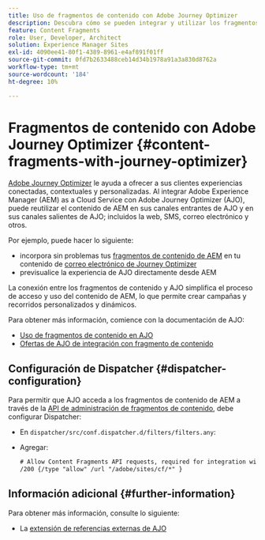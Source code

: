 ```yaml
---
title: Uso de fragmentos de contenido con Adobe Journey Optimizer
description: Descubra cómo se pueden integrar y utilizar los fragmentos de contenido con Adobe Journey Optimizer.
feature: Content Fragments
role: User, Developer, Architect
solution: Experience Manager Sites
exl-id: 4090ee41-80f1-4389-8961-e4af891f01ff
source-git-commit: 0fd7b2633488ceb14d34b1978a91a3a830d8762a
workflow-type: tm+mt
source-wordcount: '184'
ht-degree: 10%

---
```


# Fragmentos de contenido con Adobe Journey Optimizer {#content-fragments-with-journey-optimizer}

[Adobe Journey Optimizer](https://experienceleague.adobe.com/es/docs/journey-optimizer/using/get-started/get-started) le ayuda a ofrecer a sus clientes experiencias conectadas, contextuales y personalizadas. Al integrar Adobe Experience Manager (AEM) as a Cloud Service con Adobe Journey Optimizer (AJO), puede reutilizar el contenido de AEM en sus canales entrantes de AJO y en sus canales salientes de AJO; incluidos la web, SMS, correo electrónico y otros.

Por ejemplo, puede hacer lo siguiente:

* incorpora sin problemas tus [fragmentos de contenido de AEM](/help/sites-cloud/administering/content-fragments/overview.md) en tu contenido de [correo electrónico de Journey Optimizer](https://experienceleague.adobe.com/es/docs/journey-optimizer/using/channels/email/email-landing-page)
* previsualice la experiencia de AJO directamente desde AEM

La conexión entre los fragmentos de contenido y AJO simplifica el proceso de acceso y uso del contenido de AEM, lo que permite crear campañas y recorridos personalizados y dinámicos.

Para obtener más información, comience con la documentación de AJO:

* [Uso de fragmentos de contenido en AJO](https://experienceleague.adobe.com/docs/journey-optimizer/using/integrations/aem-fragments.html?lang=es#integrations)
* [Ofertas de AJO de integración con fragmento de contenido](https://experienceleague.adobe.com/es/docs/journey-optimizer/using/decisioning/offer-decisioning/managing-offers-in-the-offer-library/configure-offers/add-representations#urls)

## Configuración de Dispatcher {#dispatcher-configuration}

Para permitir que AJO acceda a los fragmentos de contenido de AEM a través de la [API de administración de fragmentos de contenido](https://developer.adobe.com/experience-cloud/experience-manager-apis/api/stable/sites/), debe configurar Dispatcher:

* En `dispatcher/src/conf.dispatcher.d/filters/filters.any`:

* Agregar:

  ```xml
  # Allow Content Fragments API requests, required for integration with AJO 
  /200 {/type "allow" /url "/adobe/sites/cf/*" }
  ```

## Información adicional {#further-information}

Para obtener más información, consulte lo siguiente:

* La [extensión de referencias externas de AJO](/help/sites-cloud/administering/content-fragments/extension-content-fragment-ajo-external-references.md)
